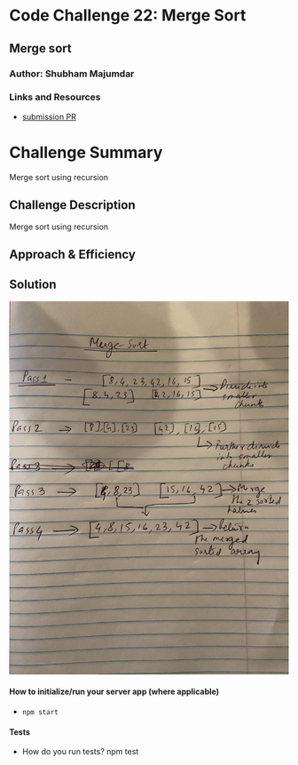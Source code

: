 # Code Challenge 22: Merge Sort

## Merge sort

### Author: Shubham Majumdar

### Links and Resources
* [submission PR](https://github.com/smajumdar22/data-structures-and-algorithms/pull/66)

# Challenge Summary
Merge sort using recursion

## Challenge Description
Merge sort using recursion

## Approach & Efficiency

## Solution
![UML Diagram](whiteboard.jpg)

#### How to initialize/run your server app (where applicable)
* `npm start`
  
#### Tests
* How do you run tests?
npm test



